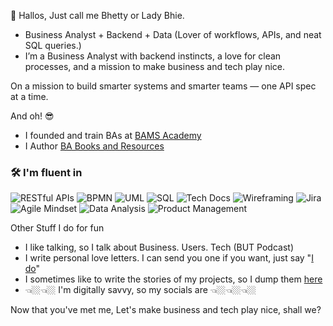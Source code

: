 👋 Hallos, Just call me Bhetty or Lady Bhie.

- Business Analyst + Backend + Data (Lover of workflows, APIs, and neat SQL queries.)
- I’m a Business Analyst with backend instincts, a love for clean processes, and a mission to make business and tech play nice.

On a mission to build smarter systems and smarter teams — one API spec at a time.


And oh! 😎
- I founded and train BAs at [BAMS Academy](www.bamsacademy.com)
- I Author [BA Books and Resources](https://selar.com/m/LadyBhie)


### 🛠️ I'm fluent in

![RESTful APIs](https://img.shields.io/badge/-RESTful%20APIs-0052CC?style=for-the-badge)
![BPMN](https://img.shields.io/badge/-BPMN-007396?style=for-the-badge)
![UML](https://img.shields.io/badge/-UML-ffcc00?style=for-the-badge)
![SQL](https://img.shields.io/badge/-SQL-4479A1?style=for-the-badge&logo=postgresql&logoColor=white)
![Tech Docs](https://img.shields.io/badge/-Technical%20Documentation-6E4C13?style=for-the-badge)
![Wireframing](https://img.shields.io/badge/-Wireframing-FB8C00?style=for-the-badge)
![Jira](https://img.shields.io/badge/-Jira-0052CC?style=for-the-badge&logo=jira&logoColor=white)
![Agile Mindset](https://img.shields.io/badge/-Agile%20Mindset-3DDC84?style=for-the-badge)
![Data Analysis](https://img.shields.io/badge/-Data%20Analysis-2962FF?style=for-the-badge&logo=googleanalytics&logoColor=white)
![Product Management](https://img.shields.io/badge/-Product%20Management-FF6F00?style=for-the-badge)



Other Stuff I do for fun
- I like talking, so I talk about Business. Users. Tech (BUT Podcast)
- I write personal love letters. I can send you one if you want, just say "[I do](https://www.linkedin.com/newsletters/bams-7233877166860476416)"
- I sometimes like to write the stories of my projects, so I dump them [here](https://medium.com/@elizabeth.ekenimoh)
- 👈🏼👈🏼 I'm digitally savvy, so my socials are 👈🏼👈🏼👈🏼




Now that you've met me, Let's make business and tech play nice, shall we?

